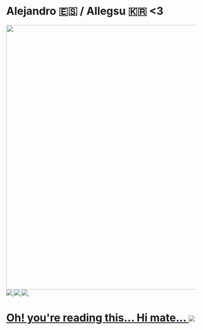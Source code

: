 # Alejandro 🇪🇸 / Allegsu 🇰🇷 <3
<div id="header" align="center">
  <img src="https://media.giphy.com/media/idMI5FlCVSykPFVN5P/giphy.gif" width="700"/>
</div>
<div id="badges">
<a href="https://www.epicgames.com/site/en-US/home">
<img src="https://img.shields.io/badge/EpicGames-black?logo=EpicGames&logoColor=white&style=for-the-badge"/>
</a>
<a href="https://www.playstation.com/en-gb/">
<img src="https://img.shields.io/badge/PlayStation-darkblue?logo=PlayStation&logoColor=white&style=for-the-badge"/>
</a>
<a href="https://www.nintendo.co.uk/">
<img src="https://img.shields.io/badge/Nintendo-red?logo=Nintendo&logoColor=white&style=for-the-badge"/>
<img src="https://komarev.com/ghpvc/?username=Allegsu&style=flat-square&color=blue" alt=""/>
<h1>
Oh! you're reading this... Hi mate...
<img src="https://media.giphy.com/media/DiIxyaloyBVxKps4Nn/giphy.gif"/>
</h1>
</a>
</div>
